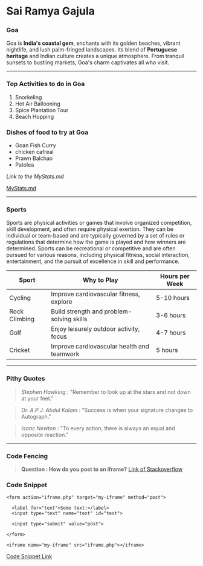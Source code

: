 # Sai Ramya Gajula
### Goa

 Goa is **India's coastal gem**, enchants with its golden beaches, vibrant nightlife, and lush palm-fringed landscapes. Its blend of **Portuguese heritage** and Indian culture creates a unique atmosphere. From tranquil sunsets to bustling markets, Goa's charm captivates all who visit.

---

### Top Activities to do in Goa

1. Snorkeling
2. Hot Air Ballooning
3. Spice Plantation Tour
4. Beach Hopping

### Dishes of food to try at Goa

* Goan Fish Curry
* chicken cafreal
* Prawn Balchao
* Patolea

*Link to the MyStats.md*

[MyStats.md](MyStats.md)

---

### Sports

Sports are physical activities or games that involve organized competition, skill development, and often require physical exertion. They can be individual or team-based and are typically governed by a set of rules or regulations that determine how the game is played and how winners are determined. Sports can be recreational or competitive and are often pursued for various reasons, including physical fitness, social interaction, entertainment, and the pursuit of excellence in skill and performance.

| Sport | Why to Play | Hours per Week |
| ------------- | ------------- | ------------ |
| Cycling | Improve cardiovascular fitness, explore | 5-10 hours |
| Rock Climbing | Build strength and problem-solving skills | 3-6 hours |
| Golf | Enjoy leisurely outdoor activity, focus | 4-7 hours |
| Cricket | Improve cardiovascular health and teamwork | 5 hours |

---

### Pithy Quotes

>*Stephen Hawking* : "Remember to look up at the stars and not down at your feet."<br>

>*Dr. A.P.J. Abdul Kalam* : "Success is when your signature changes to Autograph."

>*Isaac Newton* : "To every action, there is always an equal and opposite reaction."

---

### Code Fencing

>**Question : How do you post to an iframe?** [Link of Stackoverflow](https://stackoverflow.com/questions/168455/how-do-you-post-to-an-iframe#:~:text=Set%20the%20target%20attribute%20of,name%20of%20the%20iframe%20tag.&text=The%20iframe%20can%20be%20set,opened%20before%20submitting%20the%20form.)

### Code Snippet

```
<form action="iframe.php" target="my-iframe" method="post">
			
  <label for="text">Some text:</label>
  <input type="text" name="text" id="text">
			
  <input type="submit" value="post">
			
</form>
		
<iframe name="my-iframe" src="iframe.php"></iframe>
```

[Code Snippet Link](https://css-tricks.com/snippets/html/post-data-to-an-iframe/)
